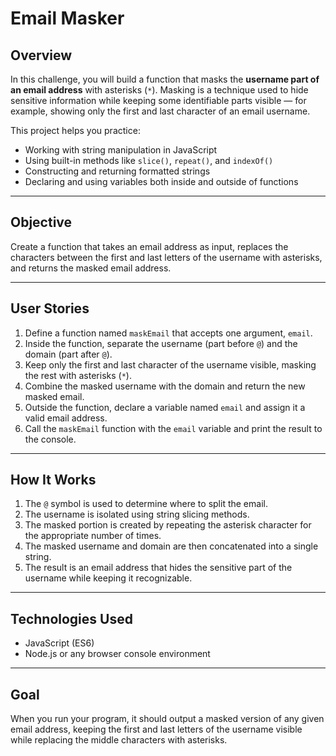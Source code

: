 # Email Masker

## Overview

In this challenge, you will build a function that masks the **username part of an email address** with asterisks (`*`).
Masking is a technique used to hide sensitive information while keeping some identifiable parts visible — for example, showing only the first and last character of an email username.

This project helps you practice:

* Working with string manipulation in JavaScript
* Using built-in methods like `slice()`, `repeat()`, and `indexOf()`
* Constructing and returning formatted strings
* Declaring and using variables both inside and outside of functions

---

## Objective

Create a function that takes an email address as input, replaces the characters between the first and last letters of the username with asterisks, and returns the masked email address.

---

## User Stories

1. Define a function named `maskEmail` that accepts one argument, `email`.
2. Inside the function, separate the username (part before `@`) and the domain (part after `@`).
3. Keep only the first and last character of the username visible, masking the rest with asterisks (`*`).
4. Combine the masked username with the domain and return the new masked email.
5. Outside the function, declare a variable named `email` and assign it a valid email address.
6. Call the `maskEmail` function with the `email` variable and print the result to the console.

---

## How It Works

1. The `@` symbol is used to determine where to split the email.
2. The username is isolated using string slicing methods.
3. The masked portion is created by repeating the asterisk character for the appropriate number of times.
4. The masked username and domain are then concatenated into a single string.
5. The result is an email address that hides the sensitive part of the username while keeping it recognizable.

---

## Technologies Used

* JavaScript (ES6)
* Node.js or any browser console environment

---

## Goal

When you run your program, it should output a masked version of any given email address, keeping the first and last letters of the username visible while replacing the middle characters with asterisks.
